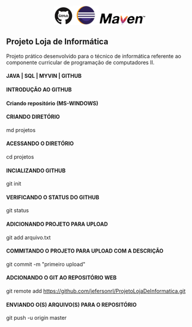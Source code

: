 <p align="center"><img width="10%" src="imgs/github.jpg" /><img width="14%" src="imgs/logo_eclipse.jpg" /><img width="25%" src="imgs/maven.png" /></p>

## Projeto Loja de Informática

Projeto prático desenvolvido para o técnico de informática referente ao componente curricular de programação de computadores II.

#### JAVA | SQL | MYVIN | GITHUB

#### INTRODUÇÃO AO GITHUB

#### Criando repositório (MS-WINDOWS)

#### CRIANDO DIRETÓRIO
md projetos

#### ACESSANDO O DIRETÓRIO
cd projetos

#### INCIALIZANDO GITHUB
git init

#### VERIFICANDO O STATUS DO GITHUB
git status

#### ADICIONANDO PROJETO PARA UPLOAD
git add arquivo.txt

#### COMMITANDO O PROJETO PARA UPLOAD COM A DESCRIÇÃO
git commit -m "primeiro upload"

#### ADCIONANDO O GIT AO REPOSITÓRIO WEB
git remote add https://github.com/jefersonrl/ProjetoLojaDeInformatica.git

#### ENVIANDO O(S) ARQUIVO(S) PARA O REPOSITÓRIO
git push -u origin master
